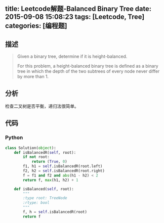 title: Leetcode解题-Balanced Binary Tree
date: 2015-09-08 15:08:23
tags: [Leetcode, Tree]
categories: [编程题]
---

## 描述
> Given a binary tree, determine if it is height-balanced.
>
> For this problem, a height-balanced binary tree is defined as a binary tree in which the depth of the two subtrees of every node never differ by more than 1.

## 分析
检查二叉树是否平衡，递归法很简单。

## 代码
### Python
```python
class Solution(object):
    def isBalancedR(self, root):
        if not root:
            return (True, 0)
        f1, h1 = self.isBalancedR(root.left)
        f2, h2 = self.isBalancedR(root.right)
        f = f1 and f2 and abs(h1 - h2) < 2
        return f, max(h1, h2) + 1

    def isBalanced(self, root):
        """
        :type root: TreeNode
        :rtype: bool
        """
        f, h = self.isBalancedR(root)
        return f
```
